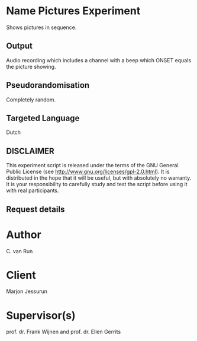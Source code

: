 # Name Pictures Experiment
Shows pictures in sequence.

## Output
Audio recording which includes a channel with a beep which ONSET equals the picture showing.

## Pseudorandomisation
Completely random.

## Targeted Language
Dutch 

## DISCLAIMER
This experiment script is released under the terms of the GNU General Public License (see http://www.gnu.org/licenses/gpl-2.0.html). It is distributed in the hope that it will be useful, but with absolutely no warranty. It is your responsibility to carefully study and test the script before using it with real participants.

## Request details
# Author
C. van Run

# Client
Marjon Jessurun

# Supervisor(s)
prof. dr. Frank Wijnen and prof. dr. Ellen Gerrits
